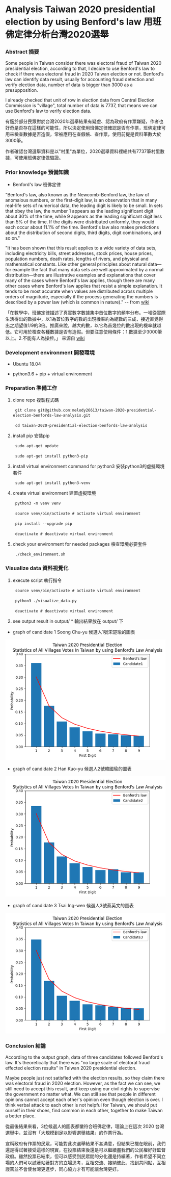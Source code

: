 # Analysis Taiwan 2020 presidential election by using Benford's law 用班佛定律分析台灣2020選舉


### Abstract 摘要

Some people in Taiwan consider there was electoral fraud of Taiwan 2020 presidential election, according to that, I decide to use Benford's law to check if there was electoral fraud in 2020 Taiwan election or not. Benford's law can identify data result, usually for accounting fraud detection and verify election data, number of data is bigger than 3000 as a presupposition.

I already checked that unit of row in election data from Central Election Commission is "village", total number of data is 7737, that means we can use Benford's law to verify election data.
    
有鑑於部分民眾對於台灣2020年選舉結果有疑慮、認為政府有作票嫌疑，作者也好奇是否存在這樣的可能性，所以決定使用班佛定律確認是否有作票，班佛定律可用來檢查數據是否造假，常被應用在查假帳、查作票，使用前提是資料筆數大於3000筆。

作者確認台灣選舉資料是以"村里"為單位，2020選舉資料裡總共有7737筆村里數據，可使用班佛定律做驗證。

### Prior knowledge 預備知識

* Benford's law 班佛定律

"Benford's law, also known as the Newcomb–Benford law, the law of anomalous numbers, or the first-digit law, is an observation that in many real-life sets of numerical data, the leading digit is likely to be small. In sets that obey the law, the number 1 appears as the leading significant digit about 30% of the time, while 9 appears as the leading significant digit less than 5% of the time. If the digits were distributed uniformly, they would each occur about 11.1% of the time. Benford's law also makes predictions about the distribution of second digits, third digits, digit combinations, and so on."

"It has been shown that this result applies to a wide variety of data sets, including electricity bills, street addresses, stock prices, house prices, population numbers, death rates, lengths of rivers, and physical and mathematical constants. Like other general principles about natural data—for example the fact that many data sets are well approximated by a normal distribution—there are illustrative examples and explanations that cover many of the cases where Benford's law applies, though there are many other cases where Benford's law applies that resist a simple explanation. It tends to be most accurate when values are distributed across multiple orders of magnitude, especially if the process generating the numbers is described by a power law (which is common in nature)."
-- from [wiki](https://en.wikipedia.org/wiki/Benford%27s_law)

「在數學中，班佛定律描述了真實數字數據集中首位數字的頻率分布。一堆從實際生活得出的數據中，以1為首位數字的數的出現機率約為總數的三成，接近直覺得出之期望值1/9的3倍。推廣來說，越大的數，以它為首幾位的數出現的機率就越低。它可用於檢查各種數據是否有造假。但要注意使用條件：1.數據至少3000筆以上。2.不能有人為操控。」 來源自 [wiki](https://zh.wikipedia.org/wiki/%E6%9C%AC%E7%A6%8F%E7%89%B9%E5%AE%9A%E5%BE%8B)

### Development environment 開發環境

* Ubuntu 18.04

* python3.6 + pip + virtual environment


### Preparation 準備工作

1. clone repo 複製程式碼

        git clone git@github.com:melody26613/taiwan-2020-presidential-election-benfords-law-analysis.git

        cd taiwan-2020-presidential-election-benfords-law-analysis

2. install pip 安裝pip

        sudo apt-get update

        sudo apt-get install python3-pip

3. install virtual environment command for python3 安裝python3的虛擬環境套件

        sudo apt-get install python3-venv

4. create virtual environment 建置虛擬環境

        python3 -m venv venv
        
        source venv/bin/activate # activate virtual environment
        
        pip install --upgrade pip
        
        deactivate # deactivate virtual environment

5. check your environment for needed packages 檢查環境必要套件

        ./check_environment.sh

### Visualize data 資料視覺化

1. execute script 執行指令

        source venv/bin/activate # activate virtual environment
        
        python3 ./visualize_data.py
        
        deactivate # deactivate virtual environment
        
2. see output result in output/ * 輸出結果放在 output/ 下

* graph of candidate 1 Soong Chu-yu 候選人1號宋楚瑜的圖表

![image](https://github.com/melody26613/taiwan-2020-presidential-election-benfords-law-analysis/blob/master/output/Candidate1.png)

* graph of candidate 2 Han Kuo-yu 候選人2號韓國瑜的圖表

![image](https://github.com/melody26613/taiwan-2020-presidential-election-benfords-law-analysis/blob/master/output/Candidate2.png)

* graph of candidate 3 Tsai Ing-wen 候選人3號蔡英文的圖表

![image](https://github.com/melody26613/taiwan-2020-presidential-election-benfords-law-analysis/blob/master/output/Candidate3.png)

### Conclusion 結論

According to the output graph, data of three candidates followed Benford's law. It's theoretically that there was "no large scale of electoral fraud effected election results" in Taiwan 2020 presidential election.

Maybe people just not satisfied with the election results, so they claim there was electoral fraud in 2020 election. However, as the fact we can see, we still need to accept this result, and keep using our civil rights to supervise the government no matter what. We can still see that people in different opinions cannot accept each other's opinion even though election is over. I think verbal attack to each other is not helpful for Taiwan, we should put ourself in their shoes, find common in each other, together to make Taiwan a better place.

從最後結果來看，3位候選人的圖表都蠻符合班佛定律，理論上在這次 2020 台灣選舉中，並沒有「大規模到足以影響選舉結果」的作票行為。

宣稱政府有作票的民眾，可能對此次選舉結果不甚滿意，但結果已擺在眼前，我們還是得試著接受這樣的現實，在投票結束後還是可以繼續盡我們的公民權好好監督政府。雖然投票已結束，但可以感受到民眾間的分化還是持續著，作者希望不同立場的人們可以試著站著對方的立場思考，互相交流、接納彼此、找到共同點，互相謾罵並不會使台灣更進步，同心協力才有可能讓台灣更好。